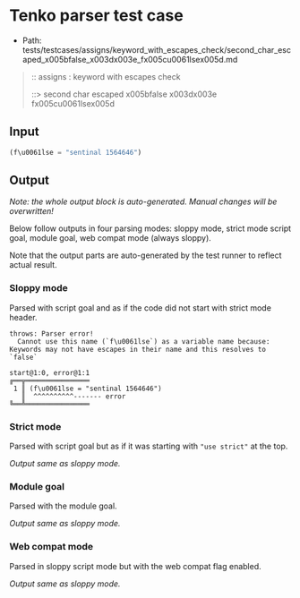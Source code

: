 # Tenko parser test case

- Path: tests/testcases/assigns/keyword_with_escapes_check/second_char_escaped_x005bfalse_x003dx003e_fx005cu0061lsex005d.md

> :: assigns : keyword with escapes check
>
> ::> second char escaped x005bfalse x003dx003e fx005cu0061lsex005d

## Input

`````js
(f\u0061lse = "sentinal 1564646")
`````

## Output

_Note: the whole output block is auto-generated. Manual changes will be overwritten!_

Below follow outputs in four parsing modes: sloppy mode, strict mode script goal, module goal, web compat mode (always sloppy).

Note that the output parts are auto-generated by the test runner to reflect actual result.

### Sloppy mode

Parsed with script goal and as if the code did not start with strict mode header.

`````
throws: Parser error!
  Cannot use this name (`f\u0061lse`) as a variable name because: Keywords may not have escapes in their name and this resolves to `false`

start@1:0, error@1:1
╔══╦════════════════
 1 ║ (f\u0061lse = "sentinal 1564646")
   ║  ^^^^^^^^^^------- error
╚══╩════════════════

`````

### Strict mode

Parsed with script goal but as if it was starting with `"use strict"` at the top.

_Output same as sloppy mode._

### Module goal

Parsed with the module goal.

_Output same as sloppy mode._

### Web compat mode

Parsed in sloppy script mode but with the web compat flag enabled.

_Output same as sloppy mode._
